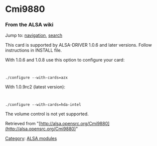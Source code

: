 Cmi9880
=======

### From the ALSA wiki

Jump to: [navigation](#mw-head), [search](#p-search)

This card is supported by ALSA-DRIVER 1.0.6 and later versions. Follow
instructions in INSTALL file.

With 1.0.6 and 1.0.8 use this option to configure your card:

` `

    ./configure --with-cards=azx

With 1.0.9rc2 (latest version):

` `

    ./configure --with-cards=hda-intel

The volume control is not yet supported.

Retrieved from
"[http://alsa.opensrc.org/Cmi9880](http://alsa.opensrc.org/Cmi9880)"

[Category](/Special:Categories "Special:Categories"): [ALSA
modules](/Category:ALSA_modules "Category:ALSA modules")

